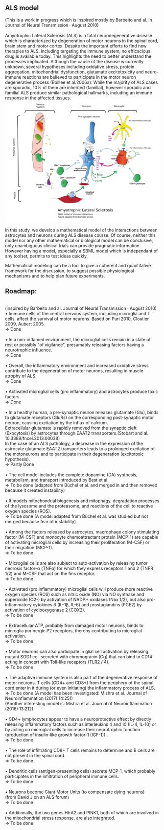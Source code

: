 <h2>ALS model</h2>
(This is a work in progress which is inspired mostly by Barbeito and al. in Journal of Neural Transmission · August 2010) 
<br><br>
Amyotrophic Lateral Sclerosis (ALS) is a fatal neurodegenerative disease which is characterized by degeneration of motor neurons in the spinal cord, brain stem and motor cortex.
Despite the important efforts to find new therapies to ALS, including targeting the immune system, no efficacious drug is available today. 
This highlights the need to better understand the processes implicated.
Although the cause of the disease is currently unknown, several hypotheses including oxidative stress, protein aggregation, mitochondrial dysfunction, glutamate excitotoxicity and neuro-immune reactions are believed to participate in the motor neuron degenerative process (Boillee et al.2006a). 
While the majority of ALS cases are sporadic, 10% of them are inherited (familial), however sporadic and familial ALS produce similar pathological hallmarks, including an immune response in the affected tissues.
<img src="https://raw.githubusercontent.com/Hjertesvikt/ALS_model/master/ALS_immune_system_v3.jpeg">

In this study, we develop a mathematical model of the interactions between astrocytes and neurons during ALS disease course.
Of course, neither this model nor any other mathematical or biological model can be conclusive, only unambiguous clinical trials can provide pragmatic information. However having a model, especially a SBML model which is independant of any toolset, permits to test ideas quickly.

Mathematical modeling can be a tool to give a coherent and quantitative framework for the discussion, to suggest possible physiological mechanisms and to help plan future experiments.

<h2>Roadmap: </h2><br>
(inspired by Barbeito and al. Journal of Neural Transmission · August 2010) 
<br>
• Immune cells of the central nervous system, including microglia and T cells, affect the
survival of motor neurons. Based on Puri 2010, Cloutier 2009, Aubert 2005.<br>
=> Done<br>
<br>
• In a non-inflamed environment, the microglial cells remain in a state of rest or possibly "of
vigilance", presumably releasing factors having a neurotrophic influence.<br>
=> Done<br>
<br>
• Overall, the inflammatory environment and increased oxidative stress contribute to the
degeneration of motor neurons, resulting in muscle atrophy of ALS.<br>
=> Done<br>
<br>
• Activated microglial cells (pro inflammatory) and astrocytes produce toxic factors.<br>
=> Done<br>
<br>
• In a healthy human, a pre-synaptic neuron releases glutamate (Glu), binds to
glutamate receptors (GluRs) on the corresponding post-synaptic motor neuron, causing
excitation by the influx of calcium.<br>
Extracellular glutamate is rapidly removed from the synaptic cleft (Exocytosis) by
astrocytes through EAAT2 transporters.(Stobart and al. 10.3389/fncel.2013.00038)<br>
In the case of an ALS pathology, a decrease in the expression of the astrocyte glutamate
EAAT2 transporters leads to a prolonged excitation of the motoneurons and to participate in
their degeneration (excitotoxic hypothesis).<br>
=> Partly Done  <br>
<br>
• The cell model includes the complete dopamine (DA) synthesis, metabolism, and transport
introduced by Best et al.<br>
=> To be done (adapted from Büchel et al. and merged in and then removed because it created instability)<br>
<br>
• It models mitochondrial biogenesis and mitophagy, degradation processes of the lysosome
and the proteasome, and reactions of the cell to reactive oxygen species (ROS).<br>
=> To be done (A model adapted from Büchel et al. was studied but not merged because fear of instability)<br>
<br>
• Among the factors released by astrocytes, macrophage colony stimulating factor (M-CSF)
and monocyte chemoattractant protein (MCP-1) are capable of activating microglial cells
by increasing their proliferation (M-CSF) or their migration (MCP-1).<br>
=> To be done<br>
<br>
• Microglial cells are also subject to auto-activation by releasing tumor necrosis factor-α
(TNFα) for which they express receptors 1 and 2 (TNFR 1/2) and M-CSF that act on the fms
receptor.<br>
=> To be done<br>
<br>
• Activated (pro inflammatory) microglial cells will produce more reactive oxygen species
(ROS) such as nitric oxide (NO) via NO synthase and superoxide (O2-) by activation of
NADPH oxidases (Nox 1/2), but also pro-inflammatory cytokines 6 (IL-1β, IL-6) and
prostaglandins (PGE2) by activation of cyclooxygenase 2 (COX2).<br>
=> To be done<br>
<br>
• Extracellular ATP, probably from damaged motor neurons, binds to microglia purinergic P2
receptors, thereby contributing to microglial activation.<br>
=> To be done<br>
<br>
• Motor neurons can also participate in glial cell activation by releasing mutant SOD1 co-
secreted with chromogranin (Cg) that can bind to CD14 acting in concert with Toll-like
receptors (TLR2 / 4).<br>
=> To be done<br>
<br>
• The adaptive immune system is also part of the degenerative response of motor neurons. T
cells (CD4+ and CD8+) from the periphery of the spinal cord enter in it during (or even
initiating) the inflammatory process of ALS.<br>
=> To be done 
(A model has been investigated: Mishra et al. Journal of Neuroinflammation (2017) 14:251)<br>
(Another interesting model is: Mishra et al. Journal of Neuroinflammation (2016) 13:212)<br>
<br>
• CD4+ lymphocytes appear to have a neuroprotective effect by directly releasing
inflammatory factors such as interleukins 4 and 10 (IL-4, IL-10) or by acting on microglial
cells to increase their neurotrophic function (production of insulin-like growth factor-1
(IGF-1)) .<br>
=> To be done<br>
<br>
• The role of infiltrating CD8+ T cells remains to determine and B cells are not present in the
spinal cord.<br>
=> To be done<br>
<br>
• Dendritic cells (antigen-presenting cells) secrete MCP-1, which probably participates in the
infiltration of peripheral immune cells.<br>
=> To be done<br>
<br>
• Neurons become Giant Motor Units (to compensate dying neurons)<br>
(from David J on an ALS forum)<br>
=> To be done<br>
<br>
• Additionally, the two genes HtrA2 and PINK1, both of which are involved in the
mitochondrial stress response, are also integrated.<br>
=> To be done<br>






